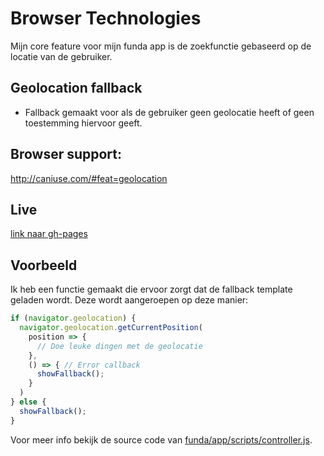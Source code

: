 # Browser Technologies 
Mijn core feature voor mijn funda app is de zoekfunctie gebaseerd op de locatie van de gebruiker.

## Geolocation fallback

- Fallback gemaakt voor als de gebruiker geen geolocatie heeft of geen toestemming hiervoor geeft.

## Browser support:
http://caniuse.com/#feat=geolocation

## Live
[link naar gh-pages](https://dennis-van-bennekom.github.io/funda/)

## Voorbeeld
Ik heb een functie gemaakt die ervoor zorgt dat de fallback template geladen wordt. Deze wordt aangeroepen op deze manier:

```javascript
if (navigator.geolocation) {
  navigator.geolocation.getCurrentPosition(
    position => {
      // Doe leuke dingen met de geolocatie
    },
    () => { // Error callback
      showFallback();
    }
  )
} else {
  showFallback();
}
```

Voor meer info bekijk de source code van [funda/app/scripts/controller.js](https://github.com/dennis-van-bennekom/funda/blob/browser-tech/avv2/app/scripts/controller.js#L5).
